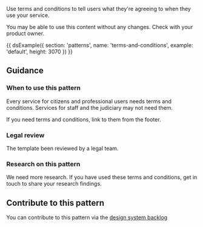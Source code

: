 Use terms and conditions to tell users what they're agreeing to when they use your service.

You may be able to use this content without any changes. Check with your product owner.

{{ dsExample({
  section: 'patterns',
  name: 'terms-and-conditions',
  example: 'default',
  height: 3070
}) }}

## Guidance

### When to use this pattern

Every service for citizens and professional users needs terms and conditions. Services for staff and the judiciary may not need them.

If you need terms and conditions, link to them from the footer.

### Legal review

The template been reviewed by a legal team.

### Research on this pattern

We need more research. If you have used these terms and conditions, get in touch to share your research findings.

## Contribute to this pattern

You can contribute to this pattern via the [design system backlog](https://github.com/skillsfundingagency/das-design-system/issues/51)

